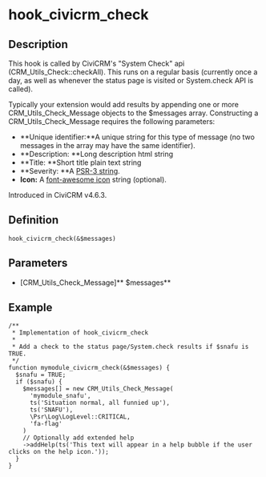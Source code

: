# hook_civicrm_check

## Description

This hook is called by CiviCRM's "System Check" api
(CRM_Utils_Check::checkAll).  This runs on a regular basis (currently
once a day, as well as whenever the status page is visited or
System.check API is called).

Typically your extension would add results by appending one or more
CRM_Utils_Check_Message objects to the $messages array. Constructing
a CRM_Utils_Check_Message requires the following parameters:

-   **Unique identifier:**A unique string for this type of message (no
    two messages in the array may have the same identifier).
-   **Description: **Long description html string
-   **Title: **Short title plain text string
-   **Severity: **A [PSR-3 string](http://www.php-fig.org/psr/psr-3/).
-   **Icon:** A [font-awesome
    icon](https://fortawesome.github.io/Font-Awesome/icons/) string
    (optional).

Introduced in CiviCRM v4.6.3.

## Definition

    hook_civicrm_check(&$messages)

## Parameters

-   [CRM_Utils_Check_Message]** $messages**

## Example

    /**
     * Implementation of hook_civicrm_check
     *
     * Add a check to the status page/System.check results if $snafu is TRUE.
     */
    function mymodule_civicrm_check(&$messages) {
      $snafu = TRUE;
      if ($snafu) {
        $messages[] = new CRM_Utils_Check_Message(
          'mymodule_snafu',
          ts('Situation normal, all funnied up'),
          ts('SNAFU'),
          \Psr\Log\LogLevel::CRITICAL,
          'fa-flag'
        )
        // Optionally add extended help
        ->addHelp(ts('This text will appear in a help bubble if the user clicks on the help icon.'));
      }
    }